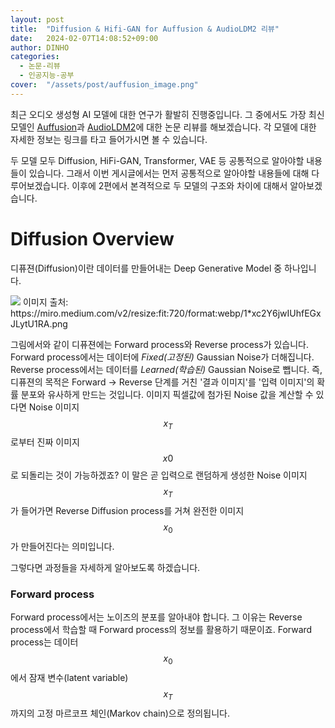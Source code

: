 ```yaml
---
layout: post
title:  "Diffusion & Hifi-GAN for Auffusion & AudioLDM2 리뷰"
date:   2024-02-07T14:08:52+09:00
author: DINHO
categories:
  - 논문-리뷰
  - 인공지능-공부
cover:  "/assets/post/auffusion_image.png"
---
```


최근 오디오 생성형 AI 모델에 대한 연구가 활발히 진행중입니다. 그 중에서도 가장 최신 모델인 [Auffusion](https://auffusion.github.io/)과 [AudioLDM2](https://audioldm.github.io/audioldm2/)에 대한 논문 리뷰를 해보겠습니다. 각 모델에 대한 자세한 정보는 링크를 타고 들어가시면 볼 수 있습니다. 

두 모델 모두 Diffusion, HiFi-GAN, Transformer, VAE 등 공통적으로 알아야할 내용들이 있습니다. 그래서 이번 게시글에서는 먼저 공통적으로 알아야할 내용들에 대해 다루어보겠습니다. 이후에 2편에서 본격적으로 두 모델의 구조와 차이에 대해서 알아보겠습니다.

# Diffusion Overview

디퓨젼(Diffusion)이란 데이터를 만들어내는 Deep Generative Model 중 하나입니다.

<img src="https://miro.medium.com/v2/resize:fit:720/format:webp/1*xc2Y6jwIUhfEGxJLytU1RA.png">
이미지 출처: https://miro.medium.com/v2/resize:fit:720/format:webp/1*xc2Y6jwIUhfEGxJLytU1RA.png

그림에서와 같이 디퓨젼에는 Forward process와 Reverse process가 있습니다. Forward process에서는 데이터에 _Fixed(고정된)_ Gaussian Noise가 더해집니다. Reverse process에서는 데이터를 _Learned(학습된)_ Gaussian Noise로 뺍니다. 즉, 디퓨젼의 목적은 Forward -> Reverse 단계를 거친 '결과 이미지'를 '입력 이미지'의 확률 분포와 유사하게 만드는 것입니다. 이미지 픽셀값에 첨가된 Noise 값을 계산할 수 있다면 Noise 이미지 $$x_T$$ 로부터 진짜 이미지 $$x0$$로 되돌리는 것이 가능하겠죠? 이 말은 곧 입력으로 랜덤하게 생성한 Noise 이미지 $$x_T$$가 들어가면 Reverse Diffusion process를 거쳐 완전한 이미지 $$x_0$$가 만들어진다는 의미입니다.

그렇다면 과정들을 자세하게 알아보도록 하겠습니다.

### Forward process

Forward process에서는 노이즈의 분포를 알아내야 합니다. 그 이유는 Reverse process에서 학습할 때 Forward process의 정보를 활용하기 때문이죠. Forward process는 데이터 $$x_0$$ 에서 잠재 변수(latent variable) $$x_T$$ 까지의 고정 마르코프 체인(Markov chain)으로 정의됩니다.